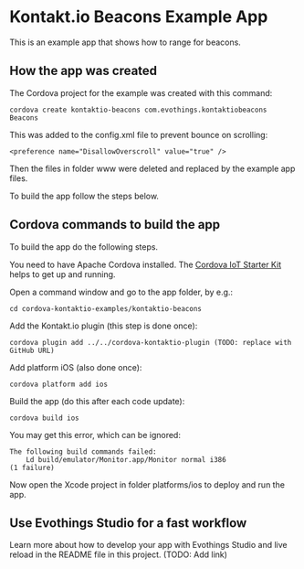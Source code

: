# Kontakt.io Beacons Example App

This is an example app that shows how to range for beacons.

## How the app was created

The Cordova project for the example was created with this command:

    cordova create kontaktio-beacons com.evothings.kontaktiobeacons Beacons

This was added to the config.xml file to prevent bounce on scrolling:

    <preference name="DisallowOverscroll" value="true" />

Then the files in folder www were deleted and replaced by the example app files.

To build the app follow the steps below.

## Cordova commands to build the app

To build the app do the following steps.

You need to have Apache Cordova installed. The [Cordova IoT Starter Kit](http://evothings.com/cordova-starter-kit/) helps to get up and running.

Open a command window and go to the app folder, by e.g.:

    cd cordova-kontaktio-examples/kontaktio-beacons

Add the Kontakt.io plugin (this step is done once):

    cordova plugin add ../../cordova-kontaktio-plugin (TODO: replace with GitHub URL)

Add platform iOS (also done once):

    cordova platform add ios

Build the app (do this after each code update):

    cordova build ios

You may get this error, which can be ignored:

    The following build commands failed:
	    Ld build/emulator/Monitor.app/Monitor normal i386
    (1 failure)

Now open the Xcode project in folder platforms/ios to deploy and run the app.

## Use Evothings Studio for a fast workflow

Learn more about how to develop your app with Evothings Studio and live reload in the README file in this project. (TODO: Add link)



